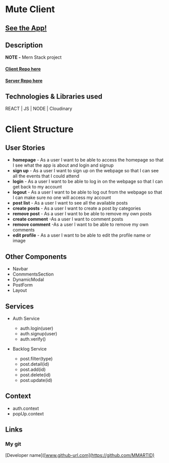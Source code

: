 # Mute Client

## [See the App!](https://mute-by-mmartid.netlify.app/home)

## Description

**NOTE -** 
Mern Stack project

#### [Client Repo here](https://github.com/MMARTID/mute-client)
#### [Server Repo here](https://github.com/MMARTID/mute-server)

## Technologies & Libraries used
REACT | JS | NODE | Cloudinary

# Client Structure

## User Stories

- **homepage** - As a user I want to be able to access the homepage so that I see what the app is about and login and signup
- **sign up** - As a user I want to sign up on the webpage so that I can see all the events that I could attend
- **login** - As a user I want to be able to log in on the webpage so that I can get back to my account
- **logout** - As a user I want to be able to log out from the webpage so that I can make sure no one will access my account
- **post list** - As a user I want to see all the available posts 
- **create posts** - As a user I want to create a post by categories
- **remove post** - As a user I want to be able to remove my own posts
- **create comment** -As a user I want to comment posts
- **remove comment** -As a user I want to be able to remove my own comments
- **edit profile** - As a user I want to be able to edit the profile name or image

## Other Components

- Navbar
- ConmmentsSection
- DynamicModal
- PostForm
- Layout

## Services

- Auth Service
  - auth.login(user)
  - auth.signup(user)
  - auth.verify()

- Backlog Service
  - post.filter(type)
  - post.detail(id)
  - post.add(id)
  - post.delete(id)
  - post.update(id)
  
  
## Context

- auth.context
- popUp.context
  
## Links

### My git

[Developer name]([www.github-url.com](https://github.com/MMARTID)

